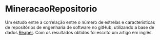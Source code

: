# MineracaoRepositorio
Um estudo entre a correlação entre o número de estrelas e caracteristicas de repositórios de engenharia de software no gitHub, utilizando a base de dados [Reaper](http://reporeapers.github.io/results/2.html).
Com os resultados obtidos foi escrito um artigo em inglês.
